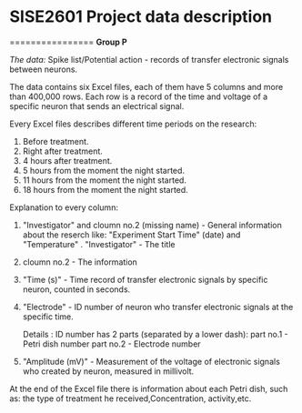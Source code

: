 # SISE2601 Project data description
================
**Group P**

*The data:* 
Spike list/Potential action - records of transfer electronic signals between neurons.

The data contains six Excel files, each of them have 5 columns and more than 400,000 rows.
Each row is a record of the time and voltage of a specific neuron that sends an electrical signal.

Every Excel files describes different time periods on the research:
1. Before treatment.
2. Right after treatment.
3. 4 hours after treatment.
4. 5 hours from the moment the night started.
5. 11 hours from the moment the night started.
6. 18 hours from the moment the night started.

Explanation to every column:
1. "Investigator" and cloumn no.2 (missing name) - General information about the reserch like: "Experiment Start Time" (date) and "Temperature" .
  "Investigator" - The title
2. cloumn no.2 - The information
3. "Time (s)" - Time record of transfer electronic signals by specific neuron, counted in seconds.
4. "Electrode" - ID number of neuron who transfer electronic signals at the specific time. 
    
    Details :
    ID number has 2 parts (separated by a lower dash): 
    part no.1 - Petri dish number 
    part no.2 - Electrode number
5. "Amplitude (mV)" - Measurement of the voltage of electronic signals who created by neuron, measured in millivolt.

At the end of the Excel file there is information about each Petri dish, such as: the type of treatment he received,Concentration, activity,etc.


  
  




